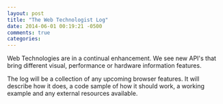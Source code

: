 ```yaml
---
layout: post
title: "The Web Technologist Log"
date: 2014-06-01 00:19:21 -0500
comments: true
categories:
---
```


Web Technologies are in a continual enhancement. We see new API's that bring
different visual, performance or hardware information features.

The log will be a collection of any upcoming browser features. It will describe
how it does, a code sample of how it should work, a working example and any
external resources available.
